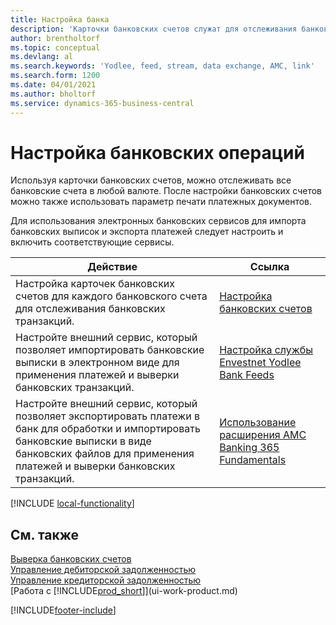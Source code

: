 ```yaml
---
title: Настройка банка
description: 'Карточки банковских счетов служат для отслеживания банковских счетов и настройки банковских выписок, например Yodlee, для обмена данными.'
author: brentholtorf
ms.topic: conceptual
ms.devlang: al
ms.search.keywords: 'Yodlee, feed, stream, data exchange, AMC, link'
ms.search.form: 1200
ms.date: 04/01/2021
ms.author: bholtorf
ms.service: dynamics-365-business-central
---
```

# Настройка банковских операций

Используя карточки банковских счетов, можно отслеживать все банковские счета в любой валюте. После настройки банковских счетов можно также использовать параметр печати платежных документов.

Для использования электронных банковских сервисов для импорта банковских выписок и экспорта платежей следует настроить и включить соответствующие сервисы.

| Действие | Ссылка |
| --- | --- |
| Настройка карточек банковских счетов для каждого банковского счета для отслеживания банковских транзакций. |[Настройка банковских счетов](bank-how-setup-bank-accounts.md) |
| Настройте внешний сервис, который позволяет импортировать банковские выписки в электронном виде для применения платежей и выверки банковских транзакций. |[Настройка службы Envestnet Yodlee Bank Feeds](bank-how-setup-bank-statement-service.md) |
| Настройте внешний сервис, который позволяет экспортировать платежи в банк для обработки и импортировать банковские выписки в виде банковских файлов для применения платежей и выверки банковских транзакций. |[Использование расширения AMC Banking 365 Fundamentals](ui-extensions-amc-banking.md) |

[!INCLUDE [local-functionality](includes/local-functionality.md)]

## См. также

[Выверка банковских счетов](bank-manage-bank-accounts.md)  
[Управление дебиторской задолженностью](receivables-manage-receivables.md)  
[Управление кредиторской задолженностью](payables-manage-payables.md)  
[Работа с [!INCLUDE[prod_short](includes/prod_short.md)]](ui-work-product.md)


[!INCLUDE[footer-include](includes/footer-banner.md)]